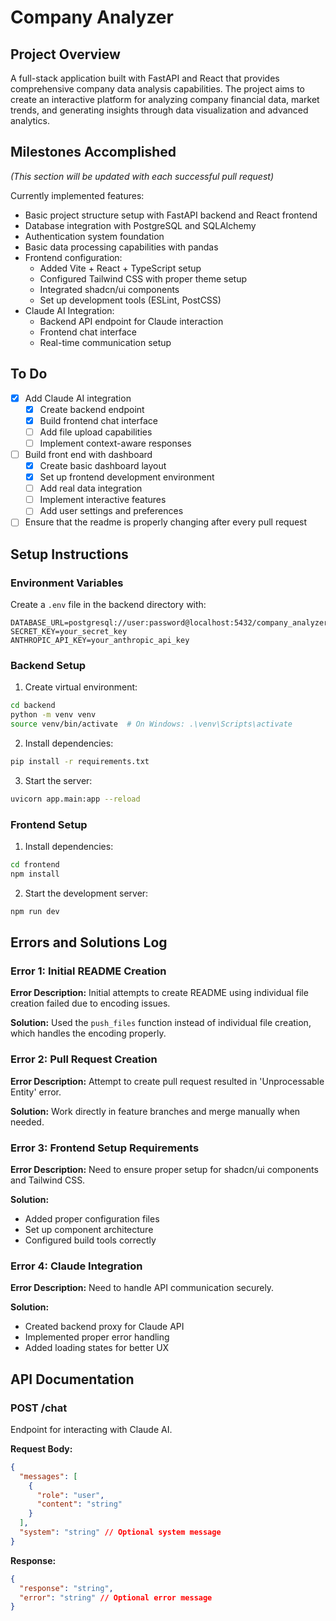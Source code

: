 # Company Analyzer

## Project Overview
A full-stack application built with FastAPI and React that provides comprehensive company data analysis capabilities. The project aims to create an interactive platform for analyzing company financial data, market trends, and generating insights through data visualization and advanced analytics.

## Milestones Accomplished
*(This section will be updated with each successful pull request)*

Currently implemented features:
- Basic project structure setup with FastAPI backend and React frontend
- Database integration with PostgreSQL and SQLAlchemy
- Authentication system foundation
- Basic data processing capabilities with pandas
- Frontend configuration:
  - Added Vite + React + TypeScript setup
  - Configured Tailwind CSS with proper theme setup
  - Integrated shadcn/ui components
  - Set up development tools (ESLint, PostCSS)
- Claude AI Integration:
  - Backend API endpoint for Claude interaction
  - Frontend chat interface
  - Real-time communication setup

## To Do
- [x] Add Claude AI integration
  - [x] Create backend endpoint
  - [x] Build frontend chat interface
  - [ ] Add file upload capabilities
  - [ ] Implement context-aware responses
- [ ] Build front end with dashboard
  - [x] Create basic dashboard layout
  - [x] Set up frontend development environment
  - [ ] Add real data integration
  - [ ] Implement interactive features
  - [ ] Add user settings and preferences
- [ ] Ensure that the readme is properly changing after every pull request

## Setup Instructions

### Environment Variables
Create a `.env` file in the backend directory with:
```env
DATABASE_URL=postgresql://user:password@localhost:5432/company_analyzer
SECRET_KEY=your_secret_key
ANTHROPIC_API_KEY=your_anthropic_api_key
```

### Backend Setup
1. Create virtual environment:
```bash
cd backend
python -m venv venv
source venv/bin/activate  # On Windows: .\venv\Scripts\activate
```

2. Install dependencies:
```bash
pip install -r requirements.txt
```

3. Start the server:
```bash
uvicorn app.main:app --reload
```

### Frontend Setup
1. Install dependencies:
```bash
cd frontend
npm install
```

2. Start the development server:
```bash
npm run dev
```

## Errors and Solutions Log

### Error 1: Initial README Creation
**Error Description:** Initial attempts to create README using individual file creation failed due to encoding issues.

**Solution:**
Used the `push_files` function instead of individual file creation, which handles the encoding properly.

### Error 2: Pull Request Creation
**Error Description:** Attempt to create pull request resulted in 'Unprocessable Entity' error.

**Solution:**
Work directly in feature branches and merge manually when needed.

### Error 3: Frontend Setup Requirements
**Error Description:** Need to ensure proper setup for shadcn/ui components and Tailwind CSS.

**Solution:**
- Added proper configuration files
- Set up component architecture
- Configured build tools correctly

### Error 4: Claude Integration
**Error Description:** Need to handle API communication securely.

**Solution:**
- Created backend proxy for Claude API
- Implemented proper error handling
- Added loading states for better UX

## API Documentation

### POST /chat
Endpoint for interacting with Claude AI.

**Request Body:**
```json
{
  "messages": [
    {
      "role": "user",
      "content": "string"
    }
  ],
  "system": "string" // Optional system message
}
```

**Response:**
```json
{
  "response": "string",
  "error": "string" // Optional error message
}
```